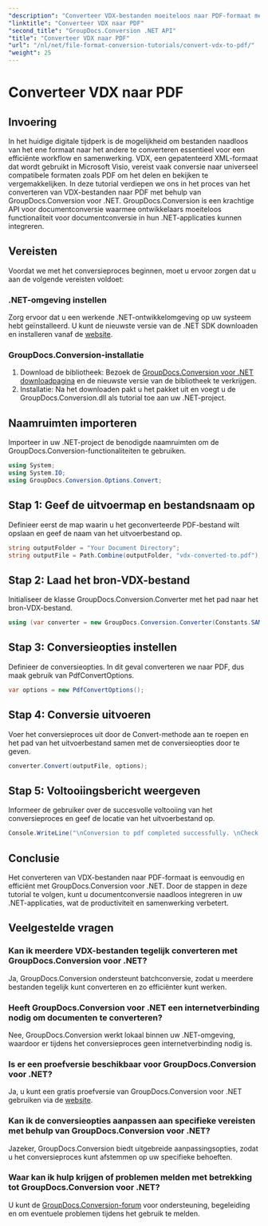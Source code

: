```yaml
---
"description": "Converteer VDX-bestanden moeiteloos naar PDF-formaat met GroupDocs.Conversion voor .NET. Verbeter uw .NET-applicaties met naadloze documentconversiemogelijkheden."
"linktitle": "Converteer VDX naar PDF"
"second_title": "GroupDocs.Conversion .NET API"
"title": "Converteer VDX naar PDF"
"url": "/nl/net/file-format-conversion-tutorials/convert-vdx-to-pdf/"
"weight": 25
---
```


# Converteer VDX naar PDF

## Invoering
In het huidige digitale tijdperk is de mogelijkheid om bestanden naadloos van het ene formaat naar het andere te converteren essentieel voor een efficiënte workflow en samenwerking. VDX, een gepatenteerd XML-formaat dat wordt gebruikt in Microsoft Visio, vereist vaak conversie naar universeel compatibele formaten zoals PDF om het delen en bekijken te vergemakkelijken.
In deze tutorial verdiepen we ons in het proces van het converteren van VDX-bestanden naar PDF met behulp van GroupDocs.Conversion voor .NET. GroupDocs.Conversion is een krachtige API voor documentconversie waarmee ontwikkelaars moeiteloos functionaliteit voor documentconversie in hun .NET-applicaties kunnen integreren.
## Vereisten
Voordat we met het conversieproces beginnen, moet u ervoor zorgen dat u aan de volgende vereisten voldoet:
### .NET-omgeving instellen
Zorg ervoor dat u een werkende .NET-ontwikkelomgeving op uw systeem hebt geïnstalleerd. U kunt de nieuwste versie van de .NET SDK downloaden en installeren vanaf de [website](https://dotnet.microsoft.com/download).
### GroupDocs.Conversion-installatie
1. Download de bibliotheek: Bezoek de [GroupDocs.Conversion voor .NET downloadpagina](https://releases.groupdocs.com/conversion/net/) en de nieuwste versie van de bibliotheek te verkrijgen.
2. Installatie: Na het downloaden pakt u het pakket uit en voegt u de GroupDocs.Conversion.dll als tutorial toe aan uw .NET-project.

## Naamruimten importeren
Importeer in uw .NET-project de benodigde naamruimten om de GroupDocs.Conversion-functionaliteiten te gebruiken.

```csharp
using System;
using System.IO;
using GroupDocs.Conversion.Options.Convert;
```
## Stap 1: Geef de uitvoermap en bestandsnaam op
Definieer eerst de map waarin u het geconverteerde PDF-bestand wilt opslaan en geef de naam van het uitvoerbestand op.
```csharp
string outputFolder = "Your Document Directory";
string outputFile = Path.Combine(outputFolder, "vdx-converted-to.pdf");
```
## Stap 2: Laad het bron-VDX-bestand
Initialiseer de klasse GroupDocs.Conversion.Converter met het pad naar het bron-VDX-bestand.
```csharp
using (var converter = new GroupDocs.Conversion.Converter(Constants.SAMPLE_VDX))
```
## Stap 3: Conversieopties instellen
Definieer de conversieopties. In dit geval converteren we naar PDF, dus maak gebruik van PdfConvertOptions.
```csharp
var options = new PdfConvertOptions();
```
## Stap 4: Conversie uitvoeren
Voer het conversieproces uit door de Convert-methode aan te roepen en het pad van het uitvoerbestand samen met de conversieopties door te geven.
```csharp
converter.Convert(outputFile, options);
```
## Stap 5: Voltooiingsbericht weergeven
Informeer de gebruiker over de succesvolle voltooiing van het conversieproces en geef de locatie van het uitvoerbestand op.
```csharp
Console.WriteLine("\nConversion to pdf completed successfully. \nCheck output in {0}", outputFolder);
```

## Conclusie
Het converteren van VDX-bestanden naar PDF-formaat is eenvoudig en efficiënt met GroupDocs.Conversion voor .NET. Door de stappen in deze tutorial te volgen, kunt u documentconversie naadloos integreren in uw .NET-applicaties, wat de productiviteit en samenwerking verbetert.

## Veelgestelde vragen
### Kan ik meerdere VDX-bestanden tegelijk converteren met GroupDocs.Conversion voor .NET?
Ja, GroupDocs.Conversion ondersteunt batchconversie, zodat u meerdere bestanden tegelijk kunt converteren en zo efficiënter kunt werken.
### Heeft GroupDocs.Conversion voor .NET een internetverbinding nodig om documenten te converteren?
Nee, GroupDocs.Conversion werkt lokaal binnen uw .NET-omgeving, waardoor er tijdens het conversieproces geen internetverbinding nodig is.
### Is er een proefversie beschikbaar voor GroupDocs.Conversion voor .NET?
Ja, u kunt een gratis proefversie van GroupDocs.Conversion voor .NET gebruiken via de [website](https://releases.groupdocs.com/).
### Kan ik de conversieopties aanpassen aan specifieke vereisten met behulp van GroupDocs.Conversion voor .NET?
Jazeker, GroupDocs.Conversion biedt uitgebreide aanpassingsopties, zodat u het conversieproces kunt afstemmen op uw specifieke behoeften.
### Waar kan ik hulp krijgen of problemen melden met betrekking tot GroupDocs.Conversion voor .NET?
U kunt de [GroupDocs.Conversion-forum](https://forum.groupdocs.com/c/conversion/11) voor ondersteuning, begeleiding en om eventuele problemen tijdens het gebruik te melden.